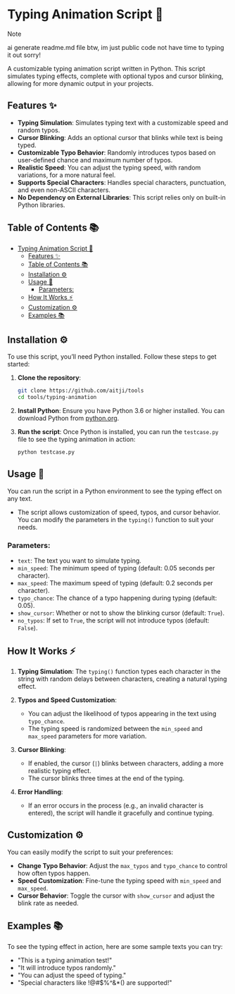 # Typing Animation Script 📝

> [!NOTE]
> ai generate readme.md file btw, im just public code
> not have time to typing it out sorry!

A customizable typing animation script written in Python. This script simulates typing effects, complete with optional typos and cursor blinking, allowing for more dynamic output in your projects.

## Features ✨

- **Typing Simulation**: Simulates typing text with a customizable speed and random typos.
- **Cursor Blinking**: Adds an optional cursor that blinks while text is being typed.
- **Customizable Typo Behavior**: Randomly introduces typos based on user-defined chance and maximum number of typos.
- **Realistic Speed**: You can adjust the typing speed, with random variations, for a more natural feel.
- **Supports Special Characters**: Handles special characters, punctuation, and even non-ASCII characters.
- **No Dependency on External Libraries**: This script relies only on built-in Python libraries.

## Table of Contents 📚

- [Typing Animation Script 📝](#typing-animation-script-)
  - [Features ✨](#features-)
  - [Table of Contents 📚](#table-of-contents-)
  - [Installation ⚙️](#installation-️)
  - [Usage 🔧](#usage-)
    - [Parameters:](#parameters)
  - [How It Works ⚡](#how-it-works-)
  - [Customization ⚙️](#customization-️)
  - [Examples 📚](#examples-)

## Installation ⚙️

To use this script, you’ll need Python installed. Follow these steps to get started:

1. **Clone the repository**:
    ```bash
    git clone https://github.com/aitji/tools
    cd tools/typing-animation
    ```

2. **Install Python**:
    Ensure you have Python 3.6 or higher installed. You can download Python from [python.org](https://www.python.org/).

3. **Run the script**:
    Once Python is installed, you can run the `testcase.py` file to see the typing animation in action:
    ```bash
    python testcase.py
    ```

## Usage 🔧

You can run the script in a Python environment to see the typing effect on any text.

- The script allows customization of speed, typos, and cursor behavior. You can modify the parameters in the `typing()` function to suit your needs.

### Parameters:
- `text`: The text you want to simulate typing.
- `min_speed`: The minimum speed of typing (default: 0.05 seconds per character).
- `max_speed`: The maximum speed of typing (default: 0.2 seconds per character).
- `typo_chance`: The chance of a typo happening during typing (default: 0.05).
- `show_cursor`: Whether or not to show the blinking cursor (default: `True`).
- `no_typos`: If set to `True`, the script will not introduce typos (default: `False`).

## How It Works ⚡

1. **Typing Simulation**: 
    The `typing()` function types each character in the string with random delays between characters, creating a natural typing effect.

2. **Typos and Speed Customization**:
    - You can adjust the likelihood of typos appearing in the text using `typo_chance`.
    - The typing speed is randomized between the `min_speed` and `max_speed` parameters for more variation.

3. **Cursor Blinking**:
    - If enabled, the cursor (`|`) blinks between characters, adding a more realistic typing effect.
    - The cursor blinks three times at the end of the typing.

4. **Error Handling**:
    - If an error occurs in the process (e.g., an invalid character is entered), the script will handle it gracefully and continue typing.

## Customization ⚙️

You can easily modify the script to suit your preferences:

- **Change Typo Behavior**: Adjust the `max_typos` and `typo_chance` to control how often typos happen.
- **Speed Customization**: Fine-tune the typing speed with `min_speed` and `max_speed`.
- **Cursor Behavior**: Toggle the cursor with `show_cursor` and adjust the blink rate as needed.

## Examples 📚

To see the typing effect in action, here are some sample texts you can try:

- "This is a typing animation test!"
- "It will introduce typos randomly."
- "You can adjust the speed of typing."
- "Special characters like !@#$%^&*() are supported!"